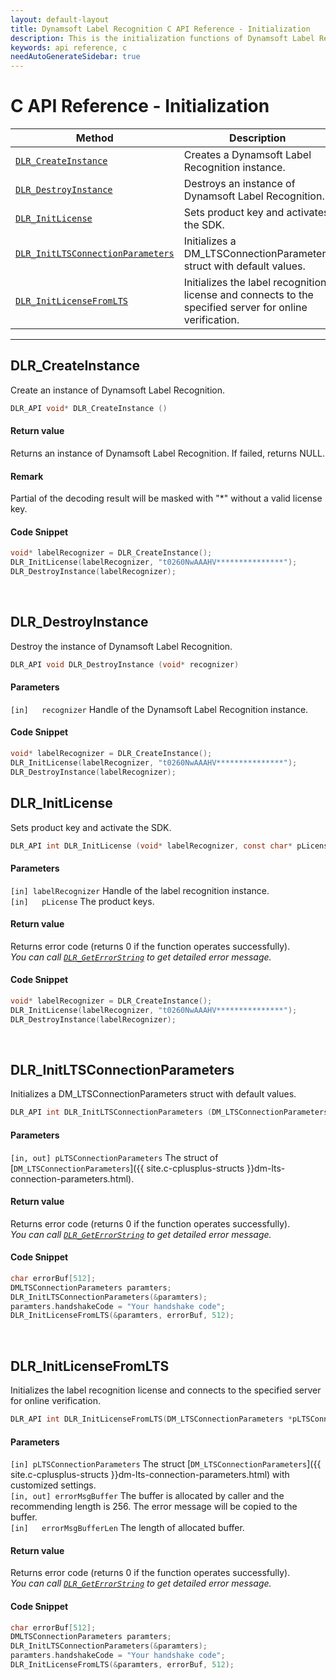 ```yaml
---
layout: default-layout
title: Dynamsoft Label Recognition C API Reference - Initialization
description: This is the initialization functions of Dynamsoft Label Recognition for C API Reference.
keywords: api reference, c
needAutoGenerateSidebar: true
---
```


# C API Reference - Initialization

| Method               | Description |
|----------------------|-------------|
  | [`DLR_CreateInstance`](#dlr_createinstance) | Creates a Dynamsoft Label Recognition instance. |
  | [`DLR_DestroyInstance`](#dlr_destroyinstance) | Destroys an instance of Dynamsoft Label Recognition. |
  | [`DLR_InitLicense`](#dlr_initlicense) | Sets product key and activates the SDK. |
  | [`DLR_InitLTSConnectionParameters`](#dlr_initltsconnectionparameters) | Initializes a DM_LTSConnectionParameters struct with default values. |
  | [`DLR_InitLicenseFromLTS`](#dlr_initlicensefromlts) | Initializes the label recognition license and connects to the specified server for online verification. |

  ---


## DLR_CreateInstance
Create an instance of Dynamsoft Label Recognition.


```c
DLR_API void* DLR_CreateInstance ()	
```   

#### Return value
Returns an instance of Dynamsoft Label Recognition. If failed, returns NULL.


#### Remark
Partial of the decoding result will be masked with "\*" without a valid license key.

#### Code Snippet
```c
void* labelRecognizer = DLR_CreateInstance();
DLR_InitLicense(labelRecognizer, "t0260NwAAAHV***************");
DLR_DestroyInstance(labelRecognizer);
```


&nbsp;





## DLR_DestroyInstance
Destroy the instance of Dynamsoft Label Recognition.

```c
DLR_API void DLR_DestroyInstance (void* recognizer)	
```   
   
#### Parameters
`[in]	recognizer` Handle of the Dynamsoft Label Recognition instance.

#### Code Snippet
```c
void* labelRecognizer = DLR_CreateInstance();
DLR_InitLicense(labelRecognizer, "t0260NwAAAHV***************");
DLR_DestroyInstance(labelRecognizer);
```

## DLR_InitLicense
Sets product key and activate the SDK.

```c
DLR_API int DLR_InitLicense (void* labelRecognizer, const char* pLicense)
```   
   
#### Parameters
`[in] labelRecognizer` Handle of the label recognition instance.   
`[in]	pLicense` The product keys.

#### Return value
Returns error code (returns 0 if the function operates successfully).    
*You can call [`DLR_GetErrorString`](general.md#dlr_geterrorstring) to get detailed error message.*

#### Code Snippet
```c
void* labelRecognizer = DLR_CreateInstance();
DLR_InitLicense(labelRecognizer, "t0260NwAAAHV***************");
DLR_DestroyInstance(labelRecognizer);
```

&nbsp;


## DLR_InitLTSConnectionParameters
Initializes a DM_LTSConnectionParameters struct with default values.

```c
DLR_API int DLR_InitLTSConnectionParameters (DM_LTSConnectionParameters *pLTSConnectionParameters)
```   

#### Parameters
`[in, out] pLTSConnectionParameters` The struct of [`DM_LTSConnectionParameters`]({{ site.c-cplusplus-structs }}dm-lts-connection-parameters.html).   

#### Return value
Returns error code (returns 0 if the function operates successfully).    
*You can call [`DLR_GetErrorString`](general.md#dlr_geterrorstring) to get detailed error message.*

#### Code Snippet
```c
char errorBuf[512];
DMLTSConnectionParameters paramters;
DLR_InitLTSConnectionParameters(&paramters);
paramters.handshakeCode = "Your handshake code";
DLR_InitLicenseFromLTS(&paramters, errorBuf, 512);
```

&nbsp;

## DLR_InitLicenseFromLTS
Initializes the label recognition license and connects to the specified server for online verification.

```c
DLR_API int DLR_InitLicenseFromLTS(DM_LTSConnectionParameters *pLTSConnectionParameters, char errorMsgBuffer[], const int errorMsgBufferLen)
```   

#### Parameters
`[in] pLTSConnectionParameters` The struct [`DM_LTSConnectionParameters`]({{ site.c-cplusplus-structs }}dm-lts-connection-parameters.html) with customized settings.   
`[in, out] errorMsgBuffer` The buffer is allocated by caller and the recommending length is 256. The error message will be copied to the buffer.  
`[in]	errorMsgBufferLen` The length of allocated buffer.  

#### Return value
Returns error code (returns 0 if the function operates successfully).    
*You can call [`DLR_GetErrorString`](general.md#dlr_geterrorstring) to get detailed error message.*

#### Code Snippet
```c
char errorBuf[512];
DMLTSConnectionParameters paramters;
DLR_InitLTSConnectionParameters(&paramters);
paramters.handshakeCode = "Your handshake code";
DLR_InitLicenseFromLTS(&paramters, errorBuf, 512);
```

&nbsp;

